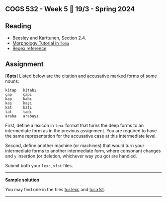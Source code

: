 COGS 532 - Week 5 :calendar: 19/3 - Spring 2024
-----------------------------------------------


Reading
-------

* Beesley and Karttunen, Section 2.4.
* [Morphology Tutorial in `foma`](https://fomafst.github.io/morphtut.html)
* [Regex reference](https://fomafst.github.io/regexreference.html)


Assignment
----------

[**6pts**] Listed below are the citation and accusative marked forms of some
nouns:

```
kitap   kitabı
çap     çapı
kap     kabı
kaş     kaşı
kat     katı
tat     tadı
araba   arabayı
```

First, define a lexicon in `lexc` format that turns the deep forms to an
intermediate form as in the previous assignment. You are required to have the
same representation for the accusative case at this intermediate level.

Second, define another machine (or machines) that would turn your intermediate
forms to another intermediate form, where consonant changes and `y`
insertion (or deletion, whichever way you go) are handled.

Submit both your `lexc`,  `xfst` files.

--------

**Sample solution**

You may find one in the files [tur.lexc](../code/morph/tur/tur.lexc) and
  [tur.xfst](../code/morph/tur/tur.xfst).

--------

